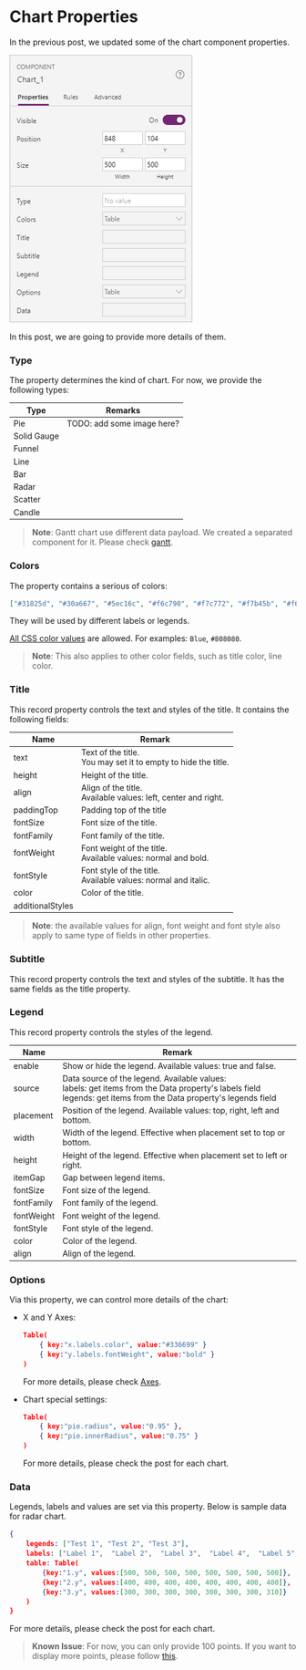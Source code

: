# Chart Properties

In the previous post, we updated some of the chart component properties.

![](images/quickstart-chart-properties.png)

In this post, we are going to provide more details of them.

### Type

The property determines the kind of chart. For now, we provide the following types:

| Type        | Remarks                    |
| ----------- | -------------------------- |
| Pie         | TODO: add some image here? |
| Solid Gauge |                            |
| Funnel      |                            |
| Line        |                            |
| Bar         |                            |
| Radar       |                            |
| Scatter     |                            |
| Candle      |                            |

> **Note**: Gantt chart use different data payload. We created a separated component for it. Please check [gantt](gantt.md).  

### Colors

The property contains a serious of colors:

```json
["#31825d", "#30a667", "#5ec16c", "#f6c790", "#f7c772", "#f7b45b", "#f68f64", "#d46068", "#946eb0", "#769acc", "#60c5ea"]
```

They will be used by different labels or legends. 

[All CSS color values](https://www.w3schools.com/colors/default.asp) are allowed. For examples: `Blue`, `#808080`. 

> **Note**: This also applies to other color fields, such as title color, line color.

### Title

This record property controls the text and styles of the title. It contains the following fields:

| Name             | Remark                                                       |
| ---------------- | ------------------------------------------------------------ |
| text             | Text of the title.<br />You may set it to empty to hide the title. |
| height           | Height of the title.                                         |
| align            | Align of the title.<br />Available values: left, center and right. |
| paddingTop       | Padding top of the title                                     |
| fontSize         | Font size of the title.                                      |
| fontFamily       | Font family of the title.                                    |
| fontWeight       | Font weight of the title.<br />Available values: normal and bold. |
| fontStyle        | Font style of the title.<br />Available values: normal and italic. |
| color            | Color of the title.                                          |
| additionalStyles |                                                              |

> **Note**: the available values for align, font weight and font style also apply to same type of fields in other properties.

### Subtitle

This record property controls the text and styles of the subtitle. It has the same fields as the title property.

### Legend

This record property controls the styles of the legend. 

| Name       | Remark                                                       |
| ---------- | ------------------------------------------------------------ |
| enable     | Show or hide the legend. Available values: true and false.   |
| source     | Data source of the legend. Available values:<br />labels: get items from the Data property's labels field<br />legends: get items from the Data property's legends field |
| placement  | Position of the legend. Available values: top, right, left and bottom. |
| width      | Width of the legend. Effective when placement set to top or bottom. |
| height     | Height of the legend. Effective when placement set to left or right. |
| itemGap    | Gap between legend items.                                    |
| fontSize   | Font size of the legend.                                     |
| fontFamily | Font family of the legend.                                   |
| fontWeight | Font weight of the legend.                                   |
| fontStyle  | Font style of the legend.                                    |
| color      | Color of the legend.                                         |
| align      | Align of the legend.                                         |

### Options

Via this property, we can control more details of the chart:

* X and Y Axes:

  ```json
  Table(
      { key:"x.labels.color", value:"#336699" }
      { key:"y.labels.fontWeight", value:"bold" }
  )
  ```

  For more details, please check [Axes](Ax).

* Chart special settings:

  ```json
  Table(
      { key:"pie.radius", value:"0.95" },
      { key:"pie.innerRadius", value:"0.75" }
  )
  ```

  For more details, please check the post for each chart.

### Data

Legends, labels and values are set via this property. Below is sample data for radar chart.

```json
{
    legends: ["Test 1", "Test 2", "Test 3"],
    labels: ["Label 1",  "Label 2",  "Label 3",  "Label 4",  "Label 5",  "Label 6",  "Label 7",  "Label 8"],
    table: Table(
        {key:"1.y", values:[500, 500, 500, 500, 500, 500, 500, 500]},
        {key:"2.y", values:[400, 400, 400, 400, 400, 400, 400, 400]},
        {key:"3.y", values:[300, 300, 300, 300, 300, 300, 300, 310]}
    )
}
```

For more details, please check the post for each chart.

> **Known Issue**: For now, you can only provide 100 points. If you want to display more points, please follow [this](https://hubertsui.github.io/charts/#/contribute?id=add-more-points).